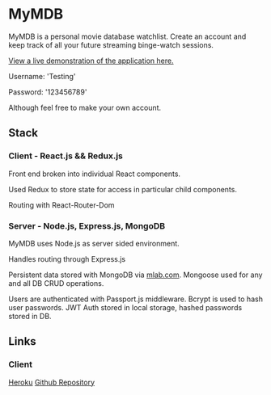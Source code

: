 # MyMDB
MyMDB is a personal movie database watchlist. Create an account and keep track of all your future streaming binge-watch sessions. 

[View a live demonstration of the application here.](Link-to-deployed-app-her.com)

Username: 'Testing'

Password: '123456789'

Although feel free to make your own account. 

## Stack
### Client - React.js && Redux.js
Front end broken into individual React components. 

Used Redux to store state for access in particular child components. 

Routing with React-Router-Dom

### Server - Node.js, Express.js, MongoDB
MyMDB uses Node.js as server sided environment. 

Handles routing through Express.js

Persistent data stored with MongoDB via [mlab.com](http://www.mlab.com). Mongoose used for any and all DB CRUD operations. 

Users are authenticated with Passport.js middleware. Bcrypt is used to hash user passwords. JWT Auth stored in local storage, hashed passwords stored in DB.   

## Links 
### Client 
[Heroku](Herokulinkhere.com)
[Github Repository](Repolinkhere.com)

